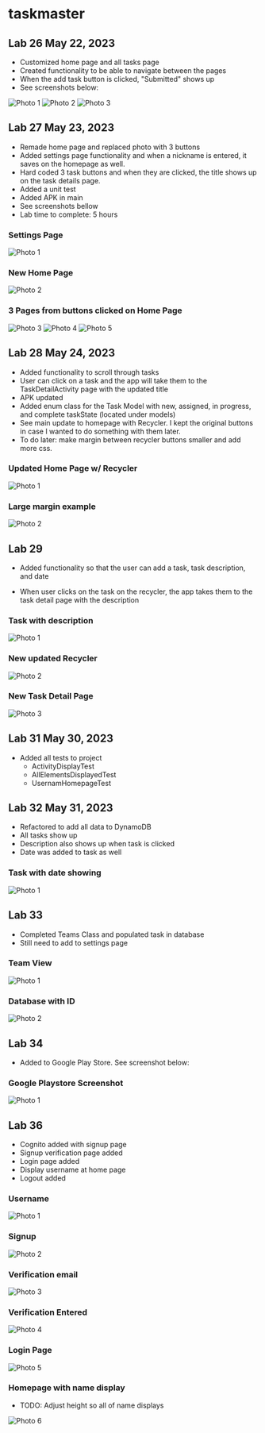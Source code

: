 # taskmaster

## Lab 26 May 22, 2023

- Customized home page and all tasks page
- Created functionality to be able to navigate between the pages
- When the add task button is clicked, "Submitted" shows up
- See screenshots below:

![Photo 1](./src/main/java/com/stephenml101/taskmaster/screenshots/lab26-1.png)
![Photo 2](./src/main/java/com/stephenml101/taskmaster/screenshots/lab26-2.png)
![Photo 3](./src/main/java/com/stephenml101/taskmaster/screenshots/lab26-3.png)

## Lab 27 May 23, 2023

- Remade home page and replaced photo with 3 buttons
- Added settings page functionality and when a nickname is entered, it saves on the homepage as well.
- Hard coded 3 task buttons and when they are clicked, the title shows up on the task details page.
- Added a unit test
- Added APK in main
- See screenshots bellow
- Lab time to complete: 5 hours

### Settings Page

![Photo 1](./src/main/java/com/stephenml101/taskmaster/screenshots/lab27-1.png)

### New Home Page

![Photo 2](./src/main/java/com/stephenml101/taskmaster/screenshots/lab27-2.png)

### 3 Pages from buttons clicked on Home Page

![Photo 3](./src/main/java/com/stephenml101/taskmaster/screenshots/lab27-3.png)
![Photo 4](./src/main/java/com/stephenml101/taskmaster/screenshots/lab27-4.png)
![Photo 5](./src/main/java/com/stephenml101/taskmaster/screenshots/lab27-5.png)

## Lab 28 May 24, 2023

- Added functionality to scroll through tasks
- User can click on a task and the app will take them to the TaskDetailActivity page with the updated title
- APK updated
- Added enum class for the Task Model with new, assigned, in progress, and complete taskState (located under models)
- See main update to homepage with Recycler. I kept the original buttons in case I wanted to do something with them later.
- To do later: make margin between recycler buttons smaller and add more css.

### Updated Home Page w/ Recycler

![Photo 1](./src/main/java/com/stephenml101/taskmaster/screenshots/lab28-1.png)

### Large margin example

![Photo 2](./src/main/java/com/stephenml101/taskmaster/screenshots/lab28-2.png)

## Lab 29

- Added functionality so that the user can add a task, task description, and date

- When user clicks on the task on the recycler, the app takes them to the task detail page with the description

### Task with description

![Photo 1](./src/main/java/com/stephenml101/taskmaster/screenshots/lab29-1.png)

### New updated Recycler

![Photo 2](./src/main/java/com/stephenml101/taskmaster/screenshots/lab29-2.png)

### New Task Detail Page

![Photo 3](./src/main/java/com/stephenml101/taskmaster/screenshots/lab29-3.png)


## Lab 31 May 30, 2023

- Added all tests to project
  - ActivityDisplayTest
  - AllElementsDisplayedTest
  - UsernamHomepageTest

## Lab 32 May 31, 2023

- Refactored to add all data to DynamoDB
- All tasks show up
- Description also shows up when task is clicked
- Date was added to task as well

### Task with date showing

![Photo 1](./src/main/java/com/stephenml101/taskmaster/screenshots/lab32-1.png)

## Lab 33

- Completed Teams Class and populated task in database
- Still need to add to settings page

### Team View

![Photo 1](./src/main/java/com/stephenml101/taskmaster/screenshots/lab33-1.png)

### Database with ID

![Photo 2](./src/main/java/com/stephenml101/taskmaster/screenshots/lab33-2.png)


## Lab 34

- Added to Google Play Store. See screenshot below:

### Google Playstore Screenshot

![Photo 1](./src/main/java/com/stephenml101/taskmaster/screenshots/lab34-1.png)


## Lab 36 

- Cognito added with signup page 
- Signup verification page added
- Login page added
- Display username at home page
- Logout added

### Username

![Photo 1](./src/main/java/com/stephenml101/taskmaster/screenshots/lab36-1.png)

### Signup

![Photo 2](./src/main/java/com/stephenml101/taskmaster/screenshots/lab36-2.png)

### Verification email

![Photo 3](./src/main/java/com/stephenml101/taskmaster/screenshots/lab36-3.png)

### Verification Entered

![Photo 4](./src/main/java/com/stephenml101/taskmaster/screenshots/lab36-4.png)

### Login Page

![Photo 5](./src/main/java/com/stephenml101/taskmaster/screenshots/lab36-5.png)


### Homepage with name display

- TODO: Adjust height so all of name displays

![Photo 6](./src/main/java/com/stephenml101/taskmaster/screenshots/lab36-6.png)
